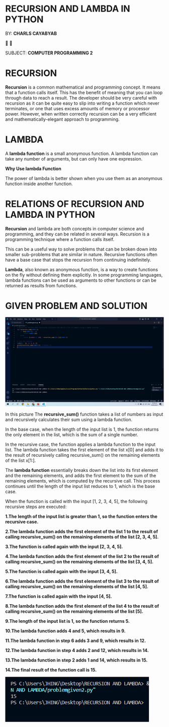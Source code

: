 #  **RECURSION AND LAMBDA IN PYTHON**

BY: **CHARLS CAYABYAB**

:snake: 
:snake: 

SUBJECT: **COMPUTER PROGRAMMING 2**

# **RECURSION**

**Recursion** is a common mathematical and programming concept. It means that a function calls itself. This has the benefit of meaning that you can loop through data to reach a result.
The developer should be very careful with recursion as it can be quite easy to slip into writing a function which never terminates, or one that uses excess amounts of memory or processor power. However, when written correctly recursion can be a very efficient and mathematically-elegant approach to programming.

# **LAMBDA** 

A **lambda function** is a small anonymous function.
A lambda function can take any number of arguments, but can only have one expression.

**Why Use lambda Function**


The power of lambda is better shown when you use them as an anonymous function inside another function.

# **RELATIONS OF RECURSION AND LAMBDA IN PYTHON**

**Recursion** and lambda are both concepts in computer science and programming, and they can be related in several ways.
Recursion is a programming technique where a function calls itself. 

This can be a useful way to solve problems that can be broken down into smaller sub-problems that are similar in nature. Recursive functions often have a base case that stops the recursion from continuing indefinitely.


**Lambda**, also known as anonymous function, is a way to create functions on the fly without defining them explicitly. In some programming languages, lambda functions can be used as arguments to other functions or can be returned as results from functions.

# **GIVEN PROBLEM AND SOLUTION**
![](img/py1.png)

In this picture The **recursive_sum()** function takes a list of numbers as input and recursively calculates their sum using a lambda function.

In the base case, when the length of the input list is 1, the function returns the only element in the list, which is the sum of a single number.

In the recursive case, the function applies a lambda function to the input list. The lambda function takes the first element of the list x[0] and adds it to the result of recursively calling recursive_sum() on the remaining elements of the list x[1:]. 

The **lambda function** essentially breaks down the list into its first element and the remaining elements, and adds the first element to the sum of the remaining elements, which is computed by the recursive call. This process continues until the length of the input list reduces to 1, which is the base case.


When the function is called with the input [1, 2, 3, 4, 5], the following recursive steps are executed:

**1.The length of the input list is greater than 1, so the function enters the recursive case.**

**2.The lambda function adds the first element of the list 1 to the result of calling recursive_sum() on the remaining elements of the list [2, 3, 4, 5].**

**3.The function is called again with the input [2, 3, 4, 5].**

**4.The lambda function adds the first element of the list 2 to the result of calling recursive_sum() on the remaining elements of the list [3, 4, 5].**

**5.The function is called again with the input [3, 4, 5].**

**6.The lambda function adds the first element of the list 3 to the result of calling recursive_sum() on the remaining elements of the list [4, 5].**

**7.The function is called again with the input [4, 5].**

**8.The lambda function adds the first element of the list 4 to the result of calling recursive_sum() on the remaining elements of the list [5].**

**9.The length of the input list is 1, so the function returns 5.**

**10.The lambda function adds 4 and 5, which results in 9.**

**11.The lambda function in step 6 adds 3 and 9, which results in 12.**

**12.The lambda function in step 4 adds 2 and 12, which results in 14.**

**13.The lambda function in step 2 adds 1 and 14, which results in 15.**

**14.The final result of the function call is 15.**

![](img/py3.png)

